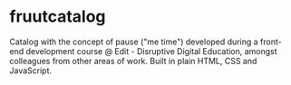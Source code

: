 # fruutcatalog

Catalog with the concept of pause ("me time") developed during a front-end development course @ Edit - Disruptive Digital Education, amongst colleagues from other areas of work. 
Built in plain HTML, CSS and JavaScript.
